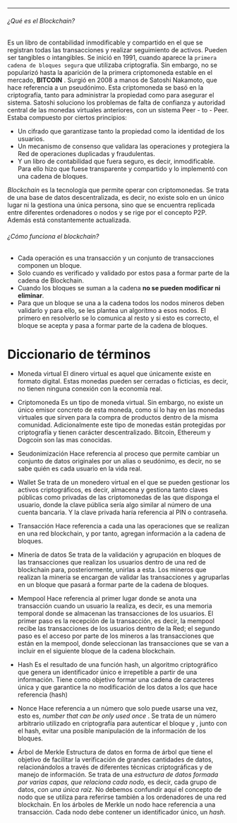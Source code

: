 ___

###### ¿Qué es el Blockchain?
Es un libro de contabilidad inmodificable y compartido en el que se registran todas las transacciones y realizar seguimiento de activos. Pueden ser tangibles o intangibles.
Se inició en 1991, cuando aparece la  `primera cadena de bloques segura` que utilizaba criptografía. Sin embargo, no se popularizó hasta la aparición de la primera criptomoneda estable en el mercado, **BITCOIN** .
Surgió en 2008 a manos de Satoshi Nakamoto, que hace referencia  a un pseudónimo. Esta criptomoneda se basó en la criptografía, tanto para administrar la propiedad como para asegurar el sistema.
Satoshi soluciono los problemas de  falta de confianza y autoridad central de las monedas virtuales anteriores, con un sistema Peer - to - Peer.
Estaba compuesto por ciertos principios:
- Un cifrado que garantizase tanto la propiedad como la identidad de los usuarios.
- Un mecanismo de consenso que validara las operaciones y protegiera la Red de operaciones duplicadas y fraudulentas.
- Y un libro de contabilidad que fuera seguro, es decir, inmodificable. Para ello hizo que fuese transparente y compartido y lo implementó con una cadena de bloques.

*Blockchain* es la tecnología que permite operar con criptomonedas. Se trata de una base de datos descentralizada, es decir, no existe solo en un único lugar ni la gestiona una única persona, sino que se encuentra replicada entre diferentes ordenadores o nodos y se rige por el concepto  P2P. Además está constantemente actualizada.

###### ¿Cómo funciona el blockchain?
- Cada operación es una transacción y un conjunto de transacciones componen un bloque.
- Solo cuando es verificado y validado por estos pasa a formar parte de la cadena de Blockchain.
- Cuando los bloques se suman a la cadena **no se pueden modificar ni eliminar**.
- Para que un bloque se una a la cadena todos los nodos mineros deben validarlo y para ello, se les plantea un algoritmo a esos nodos. El primero en resolverlo se lo comunica al resto y si esto es correcto, el bloque se acepta y pasa a formar parte de la cadena de bloques.


# Diccionario de términos

- Moneda virtual
	El dinero virtual es aquel que únicamente existe en formato digital. Estas monedas pueden ser cerradas o ficticias, es decir, no tienen ninguna conexión con la economía real.

- Criptomoneda
	Es un tipo de moneda virtual. Sin embargo, no existe un único emisor concreto de esta moneda, como sí lo hay en las monedas virtuales que sirven para la compra de productos dentro de la misma comunidad.
	Adicionalmente este tipo de monedas están protegidas por criptografía y tienen carácter descentralizado. Bitcoin, Ethereum y Dogcoin son las mas conocidas.

- Seudonimización
	Hace referencia al proceso que permite cambiar un conjunto de datos originales por un alias o seudónimo, es decir, no se sabe quién es cada usuario en la vida real.

- Wallet
	Se trata de un monedero virtual en el que se pueden gestionar los activos criptográficos, es decir, almacena y gestiona tanto claves públicas como privadas de las criptomonedas de las que disponga el usuario, donde la clave pública sería algo similar al número de una cuenta bancaria. Y la clave privada haría referencia al PIN o contraseña.

- Transacción
	Hace referencia a cada una las operaciones que se realizan en una red blockchain, y por tanto, agregan información a la cadena de bloques. 

- Minería de datos
	Se trata de la validación y agrupación en bloques de las transacciones que realizan los usuarios dentro de una red de blockchain para, posteriormente, unirlas a esta. Los mineros que realizan la minería se encargan de validar las transacciones y agruparlas en un bloque que pasará a formar parte de la cadena de bloques.

- Mempool
	Hace referencia al primer lugar donde se anota una transacción cuando un usuario la realiza, es decir, es una memoria temporal donde se almacenan las transacciones de los usuarios.
	El primer paso es la recepción de la transacción, es decir,  la mempool recibe las transacciones de los usuarios dentro de la Red; el segundo paso es el acceso por parte de los mineros a las transacciones que están en la mempool, donde seleccionan las transacciones que se van a incluir en el siguiente bloque de la cadena blockchain.

- Hash
	Es el resultado de una función hash, un algoritmo criptográfico que genera un identificador único e irrepetible a partir de una información. Tiene como objetivo formar una cadena de caracteres única y que garantice la no modificación de los datos a los que hace referencia (hash)

- Nonce
	Hace referencia a un número que solo puede usarse una vez, esto es, *number that can be only used once* . Se trata de un número arbitrario utilizado en criptografía para autenticar el bloque y , junto con el hash, evitar una posible manipulación de la información de los bloques.

- Árbol de Merkle
	Estructura de datos en forma de árbol que tiene el objetivo de facilitar la verificación de grandes cantidades de datos, relacionándolos a través de diferentes técnicas criptográficas y de manejo de información. Se trata de una *estructura de datos formada por varias capas, que relaciona cada nodo,* es decir, cada grupo de datos, *con una única raíz.*
	No debemos confundir aquí el concepto de nodo que se utiliza para referirse también a los ordenadores de una red blockchain. En los árboles de Merkle un nodo hace referencia a una transacción. Cada nodo debe contener un identificador único, un *hash*.
	